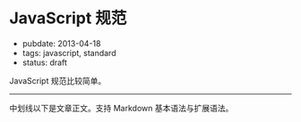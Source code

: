 # JavaScript 规范

- pubdate: 2013-04-18
- tags: javascript, standard
- status: draft

JavaScript 规范比较简单。

----------------

中划线以下是文章正文。支持 Markdown 基本语法与扩展语法。